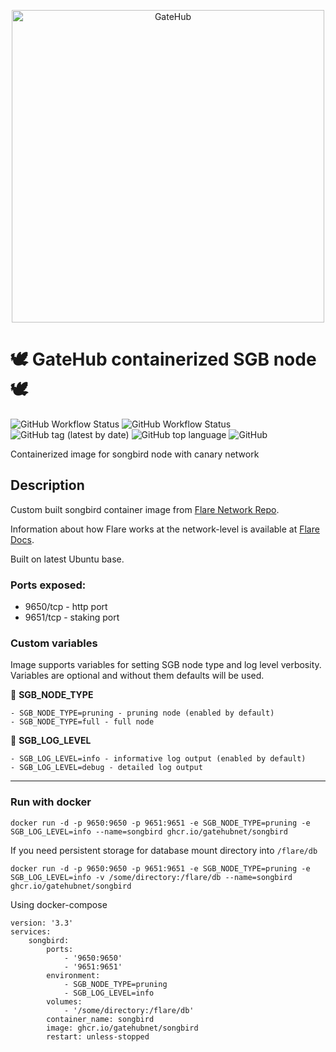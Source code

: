 <p align="center">
    <a href="https://gatehub.net">
      <img src="https://cdn.gatehub.net/img/gatehub_logo_blue.svg" alt="GateHub"/ width="500px">
    </a>
</p>

# 🕊️ **GateHub containerized SGB node** 🕊️
![GitHub Workflow Status](https://img.shields.io/github/workflow/status/gatehubnet/songbird/Docker%20Test?color=blue&label=test&style=plastic)
![GitHub Workflow Status](https://img.shields.io/github/workflow/status/gatehubnet/songbird/Docker%20Image?style=plastic&logo=docker&color=blue)
![GitHub tag (latest by date)](https://img.shields.io/github/v/tag/gatehubnet/songbird?label=latest&style=plastic)
![GitHub top language](https://img.shields.io/github/languages/top/gatehubnet/songbird?color=blue&style=plastic)
![GitHub](https://img.shields.io/github/license/gatehubnet/songbird?color=blue&style=plastic)

Containerized image for songbird node with canary network

## **Description**

Custom built songbird container image from [Flare Network Repo](https://gitlab.com/flarenetwork/flare).

Information about how Flare works at the network-level is available at [Flare Docs](https://docs.flare.network/en/).

Built on latest Ubuntu base. 

### **Ports exposed:**
- 9650/tcp - http port
- 9651/tcp - staking port


### **Custom variables**
Image supports variables for setting SGB node type and log level verbosity. Variables are optional and without them defaults will be used.

🔵 **SGB_NODE_TYPE**
```
- SGB_NODE_TYPE=pruning - pruning node (enabled by default)
- SGB_NODE_TYPE=full - full node
```

🔵 **SGB_LOG_LEVEL**
```
- SGB_LOG_LEVEL=info - informative log output (enabled by default)
- SGB_LOG_LEVEL=debug - detailed log output
```
---
### **Run with docker**
```
docker run -d -p 9650:9650 -p 9651:9651 -e SGB_NODE_TYPE=pruning -e SGB_LOG_LEVEL=info --name=songbird ghcr.io/gatehubnet/songbird
```
If you need persistent storage for database mount directory into `/flare/db`

```
docker run -d -p 9650:9650 -p 9651:9651 -e SGB_NODE_TYPE=pruning -e SGB_LOG_LEVEL=info -v /some/directory:/flare/db --name=songbird ghcr.io/gatehubnet/songbird
```
Using docker-compose
```
version: '3.3'
services:
    songbird:
        ports:
            - '9650:9650'
            - '9651:9651'
        environment:
            - SGB_NODE_TYPE=pruning
            - SGB_LOG_LEVEL=info
        volumes:
            - '/some/directory:/flare/db'
        container_name: songbird
        image: ghcr.io/gatehubnet/songbird
        restart: unless-stopped
```
